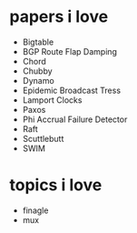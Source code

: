# papers i love
* Bigtable
* BGP Route Flap Damping
* Chord
* Chubby
* Dynamo
* Epidemic Broadcast Tress
* Lamport Clocks
* Paxos
* Phi Accrual Failure Detector
* Raft
* Scuttlebutt
* SWIM

# topics i love
* finagle
* mux
